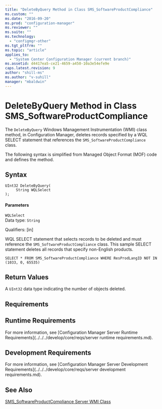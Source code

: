 ```yaml
---
title: "DeleteByQuery Method in Class SMS_SoftwareProductCompliance"
ms.custom: ""
ms.date: "2016-09-20"
ms.prod: "configuration-manager"
ms.reviewer: ""
ms.suite: ""
ms.technology: 
  - "configmgr-other"
ms.tgt_pltfrm: ""
ms.topic: "article"
applies_to: 
  - "System Center Configuration Manager (current branch)"
ms.assetid: d4417ea5-ce21-4659-a450-10a3e54efe9e
caps.latest.revision: 9
author: "shill-ms"
ms.author: "v-suhill"
manager: "mbaldwin"
---
```

# DeleteByQuery Method in Class SMS_SoftwareProductCompliance
The `DeleteByQuery` Windows Management Instrumentation (WMI) class method, in Configuration Manager, deletes records specified by a WQL SELECT statement that references the `SMS_SoftwareProductCompliance` class.  
  
 The following syntax is simplified from Managed Object Format (MOF) code and defines the method.  
  
## Syntax  
  
```  
UInt32 DeleteByQuery(  
     String WQLSelect  
);  
```  
  
#### Parameters  
 `WQLSelect`  
 Data type: `String`  
  
 Qualifiers: [in]  
  
 WQL SELECT statement that selects records to be deleted and must reference the `SMS_SoftwareProductCompliance` class. This sample SELECT statement deletes all records that specify non-English products.  
  
```  
SELECT * FROM SMS_SoftwareProductCompliance WHERE ResProdLangID NOT IN (1033, 0, 65535)  
```  
  
## Return Values  
 A `UInt32` data type indicating the number of objects deleted.  
  
## Requirements  
  
## Runtime Requirements  
 For more information, see [Configuration Manager Server Runtime Requirements](../../../develop/core/reqs/server runtime requirements.md).  
  
## Development Requirements  
 For more information, see [Configuration Manager Server Development Requirements](../../../develop/core/reqs/server development requirements.md).  
  
## See Also  
 [SMS_SoftwareProductCompliance Server WMI Class](../../../develop/reference/misc/sms_softwareproductcompliance-server-wmi-class.md)